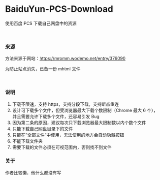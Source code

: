 # BaiduYun-PCS-Download
使用百度 PCS 下载自己网盘中的资源

<br>

### 来源

方法来源于网站：https://mromm.wodemo.net/entry/376090

为防止站点消失，已备一份 mhtml 文件

<br>

### 说明

1. 下载不限速，支持 https，支持分段下载，支持断点重连
2. 设计可下载多个文件，但受浏览器最大下载个数限制（Chrome 最大 6 个），并且需要允许下载多个文件，还容易引发 Bug
3. 因为第二条的原因，建议每次只下载浏览器最大限制数以内个数个文件
4. 只能下载自己网盘目录下的文件
5. 只能在“全部文件”中使用，无法使用的地方会自动隐藏按钮
6. 不能下载文件夹
7. 需要下载的文件必须在可视范围内，否则找不到文件

### 关于

作者比较懒，他什么都没有写